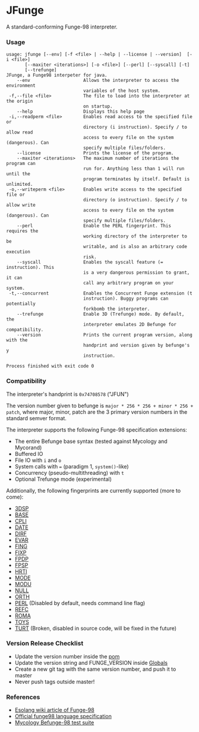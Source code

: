 # JFunge

A standard-conforming Funge-98 interpreter.

### Usage
```
usage: jfunge [--env] [-f <file> | --help | --license | --version]  [-i <file>]
       [--maxiter <iterations>] [-o <file>] [--perl] [--syscall] [-t]
       [--trefunge]
JFunge, a Funge98 interpeter for java.
    --env                    Allows the interpreter to access the environment
                             variables of the host system.
 -f,--file <file>            The file to load into the interpreter at the origin
                             on startup.
    --help                   Displays this help page
 -i,--readperm <file>        Enables read access to the specified file or
                             directory (i instruction). Specify / to allow read
                             access to every file on the system (dangerous). Can
                             specify multiple files/folders.
    --license                Prints the license of the program.
    --maxiter <iterations>   The maximum number of iterations the program can
                             run for. Anything less than 1 will run until the
                             program terminates by itself. Default is unlimited.
 -o,--writeperm <file>       Enables write access to the specified file or
                             directory (o instruction). Specify / to allow write
                             access to every file on the system (dangerous). Can
                             specify multiple files/folders.
    --perl                   Enable the PERL fingerprint. This requires the
                             working directory of the interpreter to be
                             writable, and is also an arbitrary code execution
                             risk.
    --syscall                Enables the syscall feature (= instruction). This
                             is a very dangerous permission to grant, it can
                             call any arbitrary program on your system.
 -t,--concurrent             Enables the Concurrent Funge extension (t
                             instruction). Buggy programs can potentially
                             forkbomb the interpreter.
    --trefunge               Enable 3D (Trefunge) mode. By default, the
                             interpreter emulates 2D Befunge for compatibility.
    --version                Prints the current program version, along with the
                             handprint and version given by befunge's y
                             instruction.

Process finished with exit code 0

```

### Compatibility

The interpreter's handprint is `0x74708578` ("JFUN")

The version number given to befunge is `major * 256 * 256 + minor * 256 + patch`, where major, minor, patch are the 3
primary version numbers in the standard semver format.

The interpreter supports the following Funge-98 specification extensions:
- The entire Befunge base syntax (tested against Mycology and Mycorand)
- Buffered IO
- File IO with `i` and `o`
- System calls with `=` (paradigm 1, `system()`-like)
- Concurrency (pseudo-multithreading) with `t`
- Optional Trefunge mode (experimental)

Additionally, the following fingerprints are currently supported (more to come):
- [3DSP](https://rcfunge98.com/rcsfingers.html#3DSP)
- [BASE](https://rcfunge98.com/rcsfingers.html#BASE)
- [CPLI](https://rcfunge98.com/rcsfingers.html#CPLI)
- [DATE](https://rcfunge98.com/rcsfingers.html#DATE)
- [DIRF](https://rcfunge98.com/rcsfingers.html#DIRF)
- [EVAR](https://rcfunge98.com/rcsfingers.html#EVAR)
- [FING](https://rcfunge98.com/rcsfingers.html#FING)
- [FIXP](https://rcfunge98.com/rcsfingers.html#FIXP)
- [FPDP](https://rcfunge98.com/rcsfingers.html#FPDP)
- [FPSP](https://rcfunge98.com/rcsfingers.html#FPSP)
- [HRTI](./docs/catseye/library/HRTI.markdown)
- [MODE](./docs/catseye/library/MODE.markdown)
- [MODU](./docs/catseye/library/MODU.markdown)
- [NULL](./docs/catseye/library/NULL.markdown)
- [ORTH](./docs/catseye/library/ORTH.markdown)
- [PERL](./docs/catseye/library/PERL.markdown) (Disabled by default, needs command line flag)
- [REFC](./docs/catseye/library/REFC.markdown)
- [ROMA](./docs/catseye/library/ROMA.markdown)
- [TOYS](./docs/catseye/library/TOYS.markdown)
- [TURT](./docs/catseye/library/TURT.markdown) (Broken, disabled in source code, will be fixed in the future)

### Version Release Checklist
- Update the version number inside the [pom](./pom.xml)
- Update the version string and FUNGE_VERSION inside [Globals](./src/main/java/com/falsepattern/jfunge/Globals.java)
- Create a new git tag with the same version number, and push it to master
- Never push tags outside master!

### References

- [Esolang wiki article of Funge-98](https://esolangs.org/wiki/Funge-98)
- [Official funge98 language specification](./docs/catseye/doc/funge98.markdown)
- [Mycology Befunge-98 test suite](https://github.com/Deewiant/Mycology)
